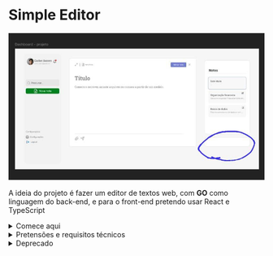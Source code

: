 # Simple Editor

<img src="./design/design_simpleeditor_figma.jpeg"/>

A ideia do projeto é fazer um editor de textos web, com **GO** como linguagem do back-end, e para o front-end pretendo usar React e TypeScript

<details>
<summary>Comece aqui</summary>

Para instalar o projeto, é necessário:
- Node (para o pacote npm)
- Golang (pode ser instalado, como exemplo em máquinas que suportam apt, `sudo apt install golang-go`)

Tendo estes dois instalado na máquina, basta seguir os passos descritos no arquivo `./Makefile`, que até a versão 0.1.0 era:

- npm install --prefix ./front-end
- go get github.com/gofiber/fiber/v2
-	npm run build --prefix ./front-end


</details>

<details>
<summary>Pretensões e requisitos técnicos</summary>
O projeto tem as seguintes pretenções:
1. Ser esteticamente agradável
2. Ser "independente" de framawork para front-end
3. Poder exportar PDFs padronizados _(padrão a definir)_
4. Ser fácil de testar e fazer deployment (não requer 10 mil etapas pra implementar mudanças)
5. Ter testes automatizados **(GitHub Actions)**

A escolha da linguagem **GO** para o back-end foi feita pelo fato de que ela permite a compilação de arquivos binário que independe de sistema operacional ou de programas pré instalados na máquina para rodar, e todo o serviço pode ser imbutido num só arquivo binário. Além disso a linguagem permite fácil escalabilidade vertical _(mais cpu == mais performance)_.

</details>



<details>
<summary>Deprecado</summary>


Para instalar o projeto recomendo que tenha **nix** instalado na máquina e que rode os seguintes comandos da raiz do projeto. Caso use __Windows__ recomendo que use ```wsl``` para rodar tudo em ambiente linux.

```bash
nix-shell
make build
```

</details>